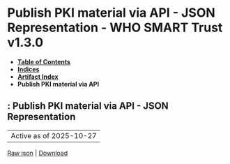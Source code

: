 # Publish PKI material via API - JSON Representation - WHO SMART Trust v1.3.0

* [**Table of Contents**](toc.md)
* [**Indices**](indices.md)
* [**Artifact Index**](artifacts.md)
* **Publish PKI material via API**

## : Publish PKI material via API - JSON Representation

| |
| :--- |
| Active as of 2025-10-27 |

[Raw json](Requirements-PublishPKIMaterialAPI.json) | [Download](Requirements-PublishPKIMaterialAPI.json)

